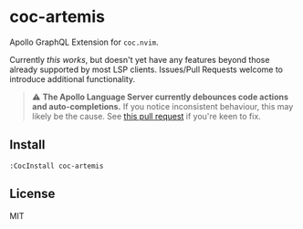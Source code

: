 # coc-artemis

Apollo GraphQL Extension for `coc.nvim`.

Currently _this works_, but doesn't yet have any features beyond those already supported by most LSP clients. Issues/Pull Requests welcome to introduce additional functionality.

> :warning: **The Apollo Language Server currently debounces code actions and auto-completions.** If you notice inconsistent behaviour, this may likely be the cause. See [this pull request](https://github.com/apollographql/apollo-tooling/pull/1593) if you're keen to fix.

## Install

`:CocInstall coc-artemis`

## License

MIT
